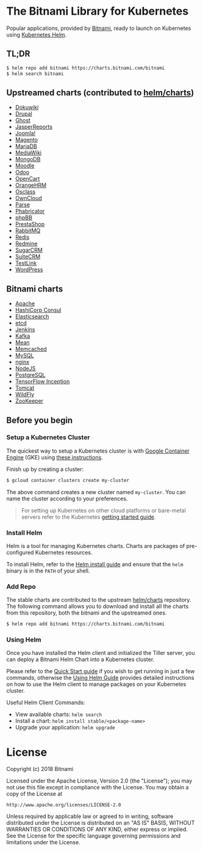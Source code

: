 # The Bitnami Library for Kubernetes

Popular applications, provided by [Bitnami](https://bitnami.com), ready to launch on Kubernetes using [Kubernetes Helm](https://github.com/helm/helm).

## TL;DR

```bash
$ helm repo add bitnami https://charts.bitnami.com/bitnami
$ helm search bitnami
```

## Upstreamed charts (contributed to [helm/charts](https://github.com/helm/charts))

- [Dokuwiki](https://github.com/helm/charts/tree/master/stable/dokuwiki)
- [Drupal](https://github.com/helm/charts/tree/master/stable/drupal)
- [Ghost](https://github.com/helm/charts/tree/master/stable/ghost)
- [JasperReports](https://github.com/helm/charts/tree/master/stable/jasperreports)
- [Joomla!](https://github.com/helm/charts/tree/master/stable/joomla)
- [Magento](https://github.com/helm/charts/tree/master/stable/magento)
- [MariaDB](https://github.com/helm/charts/tree/master/stable/mariadb)
- [MediaWiki](https://github.com/helm/charts/tree/master/stable/mediawiki)
- [MongoDB](https://github.com/helm/charts/tree/master/stable/mongodb)
- [Moodle](https://github.com/helm/charts/tree/master/stable/moodle)
- [Odoo](https://github.com/helm/charts/tree/master/stable/odoo)
- [OpenCart](https://github.com/helm/charts/tree/master/stable/opencart)
- [OrangeHRM](https://github.com/helm/charts/tree/master/stable/orangehrm)
- [Osclass](https://github.com/helm/charts/tree/master/stable/osclass)
- [OwnCloud](https://github.com/helm/charts/tree/master/stable/owncloud)
- [Parse](https://github.com/helm/charts/tree/master/stable/parse)
- [Phabricator](https://github.com/helm/charts/tree/master/stable/phabricator)
- [phpBB](https://github.com/helm/charts/tree/master/stable/phpbb)
- [PrestaShop](https://github.com/helm/charts/tree/master/stable/prestashop)
- [RabbitMQ](https://github.com/helm/charts/tree/master/stable/rabbitmq)
- [Redis](https://github.com/helm/charts/tree/master/stable/redis)
- [Redmine](https://github.com/helm/charts/tree/master/stable/redmine)
- [SugarCRM](https://github.com/helm/charts/tree/master/stable/sugarcrm)
- [SuiteCRM](https://github.com/helm/charts/tree/master/stable/suitecrm)
- [TestLink](https://github.com/helm/charts/tree/master/stable/testlink)
- [WordPress](https://github.com/helm/charts/tree/master/stable/wordpress)

## Bitnami charts

- [Apache](https://github.com/bitnami/charts/tree/master/bitnami/apache)
- [HashiCorp Consul](https://github.com/bitnami/charts/tree/master/bitnami/consul)
- [Elasticsearch](https://github.com/bitnami/charts/tree/master/bitnami/elasticsearch)
- [etcd](https://github.com/bitnami/charts/tree/master/bitnami/etcd)
- [Jenkins](https://github.com/bitnami/charts/tree/master/bitnami/jenkins)
- [Kafka](https://github.com/bitnami/charts/tree/master/bitnami/kafka)
- [Mean](https://github.com/bitnami/charts/tree/master/bitnami/mean)
- [Memcached](https://github.com/bitnami/charts/tree/master/bitnami/memcached)
- [MySQL](https://github.com/bitnami/charts/tree/master/bitnami/mysql)
- [nginx](https://github.com/bitnami/charts/tree/master/bitnami/nginx)
- [NodeJS](https://github.com/bitnami/charts/tree/master/bitnami/node)
- [PostgreSQL](https://github.com/bitnami/charts/tree/master/bitnami/postgresql)
- [TensorFlow Inception](https://github.com/bitnami/charts/tree/master/bitnami/tensorflow-inception)
- [Tomcat](https://github.com/bitnami/charts/tree/master/bitnami/tomcat)
- [WildFly](https://github.com/bitnami/charts/tree/master/bitnami/wildfly)
- [ZooKeeper](https://github.com/bitnami/charts/tree/master/bitnami/zookeeper)

## Before you begin

### Setup a Kubernetes Cluster

The quickest way to setup a Kubernetes cluster is with [Google Container Engine](https://cloud.google.com/container-engine/) (GKE) using [these instructions](https://cloud.google.com/container-engine/docs/before-you-begin).

Finish up by creating a cluster:

```bash
$ gcloud container clusters create my-cluster
```

The above command creates a new cluster named `my-cluster`. You can name the cluster according to your preferences.

> For setting up Kubernetes on other cloud platforms or bare-metal servers refer to the Kubernetes [getting started guide](http://kubernetes.io/docs/getting-started-guides/).

### Install Helm

Helm is a tool for managing Kubernetes charts. Charts are packages of pre-configured Kubernetes resources.

To install Helm, refer to the [Helm install guide](https://github.com/helm/helm#install) and ensure that the `helm` binary is in the `PATH` of your shell.

### Add Repo

The stable charts are contributed to the upstream [helm/charts](https://github.com/helm/charts) repository. The following command allows you to download and install all the charts from this repository, both the bitnami and the upstreamed ones.

```bash
$ helm repo add bitnami https://charts.bitnami.com/bitnami
```

### Using Helm

Once you have installed the Helm client and initialized the Tiller server, you can deploy a Bitnami Helm Chart into a Kubernetes cluster.

Please refer to the [Quick Start guide](https://github.com/helm/helm/blob/master/docs/quickstart.md) if you wish to get running in just a few commands, otherwise the [Using Helm Guide](https://github.com/helm/helm/blob/master/docs/using_helm.md) provides detailed instructions on how to use the Helm client to manage packages on your Kubernetes cluster.

Useful Helm Client Commands:
* View available charts: `helm search`
* Install a chart: `helm install stable/<package-name>`
* Upgrade your application: `helm upgrade`

# License

Copyright (c) 2018 Bitnami

Licensed under the Apache License, Version 2.0 (the "License");
you may not use this file except in compliance with the License.
You may obtain a copy of the License at

    http://www.apache.org/licenses/LICENSE-2.0

Unless required by applicable law or agreed to in writing, software
distributed under the License is distributed on an "AS IS" BASIS,
WITHOUT WARRANTIES OR CONDITIONS OF ANY KIND, either express or implied.
See the License for the specific language governing permissions and
limitations under the License.
